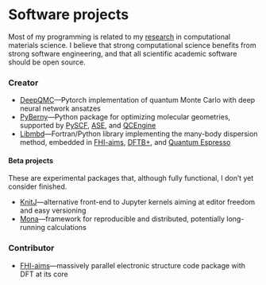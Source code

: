 # Software projects

Most of my programming is related to my [research](https://jan.hermann.name/) in computational materials science. I believe that strong computational science benefits from strong software engineering, and that all scientific academic software should be open source.

### Creator

- [DeepQMC](https://github.com/deepqmc/deepqmc)—Pytorch implementation of quantum Monte Carlo with deep neural network ansatzes
- [PyBerny](https://github.com/jhrmnn/pyberny)—Python package for optimizing molecular geometries, supported by [PySCF](https://github.com/pyscf/pyscf), [ASE](https://gitlab.com/ase/ase), and [QCEngine](https://github.com/MolSSI/QCEngine)
- [Libmbd](https://github.com/jhrmnn/libmbd)—Fortran/Python library implementing the many-body dispersion method, embedded in [FHI-aims](https://aimsclub.fhi-berlin.mpg.de), [DFTB+](https://github.com/dftbplus/dftbplus), and [Quantum Espresso](https://gitlab.com/QEF/q-e)

#### Beta projects

These are experimental packages that, although fully functional, I don’t yet consider finished.

- [KnitJ](https://github.com/jhrmnn/knitj)—alternative front-end to Jupyter kernels aiming at editor freedom and easy versioning
- [Mona](https://github.com/jhrmnn/mona)—framework for reproducible and distributed, potentially long-running calculations

### Contributor

- [FHI-aims](https://aimsclub.fhi-berlin.mpg.de)—massively parallel electronic structure code package with DFT at its core
